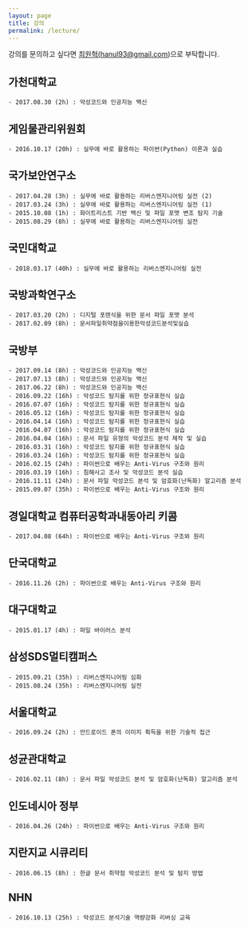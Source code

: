 ```yaml
---
layout: page
title: 강의
permalink: /lecture/
---
```



강의를 문의하고 싶다면 <a href="mailto:hanul93@gmail.com">최원혁(hanul93@gmail.com)</a>으로 부탁합니다.

## 가천대학교

<div class="highlighter-rouge"><pre class="highlight"><code class="keibox">- 2017.08.30 (2h) : 악성코드와 인공지능 백신
</code></pre>
</div>


## 게임물관리위원회

<div class="highlighter-rouge"><pre class="highlight"><code class="keibox">- 2016.10.17 (20h) : 실무에 바로 활용하는 파이썬(Python) 이론과 실습
</code></pre>
</div>

## 국가보안연구소

<div class="highlighter-rouge"><pre class="highlight"><code class="keibox">- 2017.04.28 (3h) : 실무에 바로 활용하는 리버스엔지니어링 실전 (2)
- 2017.03.24 (3h) : 실무에 바로 활용하는 리버스엔지니어링 실전 (1)
- 2015.10.08 (1h) : 화이트리스트 기반 백신 및 파일 포맷 변조 탐지 기술
- 2015.08.29 (8h) : 실무에 바로 활용하는 리버스엔지니어링 실전
</code></pre>
</div>

## 국민대학교

<div class="highlighter-rouge"><pre class="highlight"><code class="keibox">- 2018.03.17 (40h) : 실무에 바로 활용하는 리버스엔지니어링 실전
</code></pre>
</div>

## 국방과학연구소

<div class="highlighter-rouge"><pre class="highlight"><code class="keibox">- 2017.03.20 (2h) : 디지털 포렌식을 위한 문서 파일 포맷 분석
- 2017.02.09 (8h) : 문서파일취약점을이용한악성코드분석및실습
</code></pre>
</div>

## 국방부

<div class="highlighter-rouge"><pre class="highlight"><code class="keibox">- 2017.09.14 (8h) : 악성코드와 인공지능 백신
- 2017.07.13 (8h) : 악성코드와 인공지능 백신
- 2017.06.22 (8h) : 악성코드와 인공지능 백신
- 2016.09.22 (16h) : 악성코드 탐지를 위한 정규표현식 실습
- 2016.07.07 (16h) : 악성코드 탐지를 위한 정규표현식 실습
- 2016.05.12 (16h) : 악성코드 탐지를 위한 정규표현식 실습
- 2016.04.14 (16h) : 악성코드 탐지를 위한 정규표현식 실습
- 2016.04.07 (16h) : 악성코드 탐지를 위한 정규표현식 실습
- 2016.04.04 (16h) : 문서 파일 유형의 악성코드 분석 제작 및 실습
- 2016.03.31 (16h) : 악성코드 탐지를 위한 정규표현식 실습
- 2016.03.24 (16h) : 악성코드 탐지를 위한 정규표현식 실습
- 2016.02.15 (24h) : 파이썬으로 배우는 Anti-Virus 구조와 원리
- 2016.03.19 (16h) : 침해사고 조사 및 악성코드 분석 실습
- 2016.11.11 (24h) : 문서 파일 악성코드 분석 및 암호화(난독화) 알고리즘 분석
- 2015.09.07 (35h) : 파이썬으로 배우는 Anti-Virus 구조와 원리
</code></pre>
</div>

## 경일대학교 컴퓨터공학과내동아리 키콤

<div class="highlighter-rouge"><pre class="highlight"><code class="keibox">- 2017.04.08 (64h) : 파이썬으로 배우는 Anti-Virus 구조와 원리
</code></pre>
</div>

## 단국대학교

<div class="highlighter-rouge"><pre class="highlight"><code class="keibox">- 2016.11.26 (2h) : 파이썬으로 배우는 Anti-Virus 구조와 원리
</code></pre>
</div>


## 대구대학교

<div class="highlighter-rouge"><pre class="highlight"><code class="keibox">- 2015.01.17 (4h) : 파일 바이러스 분석
</code></pre>
</div>


## 삼성SDS멀티캠퍼스

<div class="highlighter-rouge"><pre class="highlight"><code class="keibox">- 2015.09.21 (35h) : 리버스엔지니어링 심화
- 2015.08.24 (35h) : 리버스엔지니어링 실전
</code></pre>
</div>


## 서울대학교

<div class="highlighter-rouge"><pre class="highlight"><code class="keibox">- 2016.09.24 (2h) : 안드로이드 폰의 이미지 획득을 위한 기술적 접근
</code></pre>
</div>


## 성균관대학교

<div class="highlighter-rouge"><pre class="highlight"><code class="keibox">- 2016.02.11 (8h) : 문서 파일 악성코드 분석 및 암호화(난독화) 알고리즘 분석
</code></pre>
</div>


## 인도네시아 정부

<div class="highlighter-rouge"><pre class="highlight"><code class="keibox">- 2016.04.26 (24h) : 파이썬으로 배우는 Anti-Virus 구조와 원리
</code></pre>
</div>


## 지란지교 시큐리티

<div class="highlighter-rouge"><pre class="highlight"><code class="keibox">- 2016.06.15 (8h) : 한글 문서 취약점 악성코드 분석 및 탐지 방법
</code></pre>
</div>


## NHN

<div class="highlighter-rouge"><pre class="highlight"><code class="keibox">- 2016.10.13 (25h) : 악성코드 분석기술 역량강화 리버싱 교육
</code></pre>
</div>

